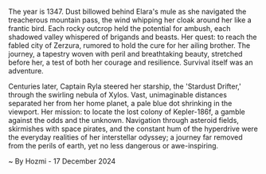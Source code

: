 
The year is 1347.  Dust billowed behind Elara's mule as she navigated the treacherous mountain pass, the wind whipping her cloak around her like a frantic bird.  Each rocky outcrop held the potential for ambush, each shadowed valley whispered of brigands and beasts.  Her quest: to reach the fabled city of Zerzura, rumored to hold the cure for her ailing brother.  The journey, a tapestry woven with peril and breathtaking beauty, stretched before her, a test of both her courage and resilience.  Survival itself was an adventure.

Centuries later, Captain Ryla steered her starship, the 'Stardust Drifter,' through the swirling nebula of Xylos.  Vast, unimaginable distances separated her from her home planet, a pale blue dot shrinking in the viewport.  Her mission: to locate the lost colony of Kepler-186f, a gamble against the odds and the unknown.  Navigation through asteroid fields, skirmishes with space pirates, and the constant hum of the hyperdrive were the everyday realities of her interstellar odyssey; a journey far removed from the perils of earth, yet no less dangerous or awe-inspiring.

~ By Hozmi - 17 December 2024
